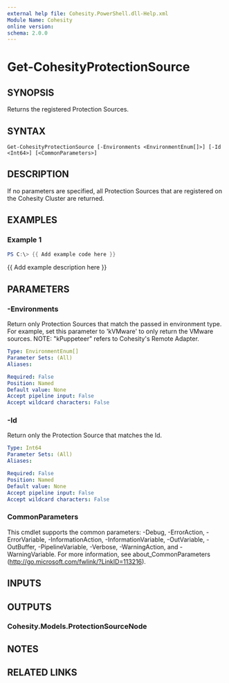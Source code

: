 ```yaml
---
external help file: Cohesity.PowerShell.dll-Help.xml
Module Name: Cohesity
online version:
schema: 2.0.0
---
```


# Get-CohesityProtectionSource

## SYNOPSIS
Returns the registered Protection Sources.

## SYNTAX

```
Get-CohesityProtectionSource [-Environments <EnvironmentEnum[]>] [-Id <Int64>] [<CommonParameters>]
```

## DESCRIPTION
If no parameters are specified, all Protection Sources that are registered on the Cohesity Cluster are returned.

## EXAMPLES

### Example 1
```powershell
PS C:\> {{ Add example code here }}
```

{{ Add example description here }}

## PARAMETERS

### -Environments
Return only Protection Sources that match the passed in environment type.
For example, set this parameter to 'kVMware' to only return the VMware sources.
NOTE: "kPuppeteer" refers to Cohesity's Remote Adapter.

```yaml
Type: EnvironmentEnum[]
Parameter Sets: (All)
Aliases:

Required: False
Position: Named
Default value: None
Accept pipeline input: False
Accept wildcard characters: False
```

### -Id
Return only the Protection Source that matches the Id.

```yaml
Type: Int64
Parameter Sets: (All)
Aliases:

Required: False
Position: Named
Default value: None
Accept pipeline input: False
Accept wildcard characters: False
```

### CommonParameters
This cmdlet supports the common parameters: -Debug, -ErrorAction, -ErrorVariable, -InformationAction, -InformationVariable, -OutVariable, -OutBuffer, -PipelineVariable, -Verbose, -WarningAction, and -WarningVariable.
For more information, see about_CommonParameters (http://go.microsoft.com/fwlink/?LinkID=113216).

## INPUTS

## OUTPUTS

### Cohesity.Models.ProtectionSourceNode
## NOTES

## RELATED LINKS
